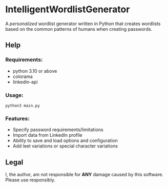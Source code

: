# IntelligentWordlistGenerator
A *personalized* wordlist generator written in Python that creates wordlists based on the common patterns of humans when creating passwords. 


## Help

### Requirements:

- python 3.10 or above
- colorama
- linkedin-api

### Usage:

`python3 main.py`

### Features:

* Specify password requirements/limitations
* Import data from LinkedIn profile
* Ability to save and load options and configuration
* Add leet variations or special character variations


## Legal

I, the author, am not responsible for **ANY** damage caused by this software. Please use responsibly.
